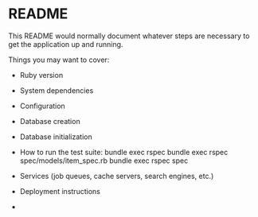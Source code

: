# README

This README would normally document whatever steps are necessary to get the
application up and running.

Things you may want to cover:

* Ruby version

* System dependencies

* Configuration

* Database creation

* Database initialization

* How to run the test suite: bundle exec rspec 
                             bundle exec rspec spec/models/item_spec.rb
                             bundle exec rspec spec

* Services (job queues, cache servers, search engines, etc.)

* Deployment instructions

* 
